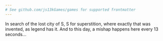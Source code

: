 ```yaml
---
# See github.com/js13kGames/games for supported frontmatter
---
```

In search of the lost city of S, S for superstition, where exactly that was invented, as legend has it. And to this day, a mishap happens here every 13 seconds…
